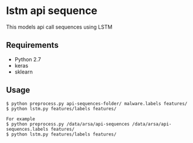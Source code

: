 # lstm api sequence

This models api call sequences using LSTM

## Requirements
  * Python 2.7
  * keras
  * sklearn

## Usage
```
$ python preprocess.py api-sequences-folder/ malware.labels features/
$ python lstm.py features/labels features/

For example
$ python preprocess.py /data/arsa/api-sequences /data/arsa/api-sequences.labels features/
$ python lstm.py features/labels features/
```
